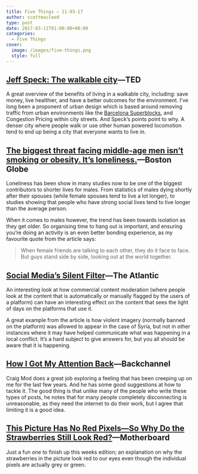 ```yaml
---
title: Five Things – 11-03-17
author: scottmacleod
type: post
date: 2017-03-11T01:00:00+00:00
categories:
  - Five Things
cover:
  image: /images/five-things.png
  style: full
---
```

## [Jeff Speck: The walkable city][1]—TED

A great overview of the benefits of living in a walkable city, including: save money, live healthier, and have a better outcomes for the environment. I’ve long been a proponent of urban design which is based around removing traffic from urban environments like the [Barcelona Superblocks][2], and Congestion Pricing within city streets. And Speck’s points point to why. A denser city where people walk or use other human powered locomotion tend to end up being a city that everyone wants to live in.

## [The biggest threat facing middle-age men isn’t smoking or obesity. It’s loneliness.][3]—Boston Globe

Loneliness has been show in many studies now to be one of the biggest contributors to shorter lives for males. From statistics of males dying shortly after their spouses (while female spouses tend to live a lot longer), to studies showing that people who have strong social lives tend to live longer than the average person.&nbsp;

When it comes to males however, the trend has been towards isolation as they get older. So organising time to hang out is important, and ensuring you’re doing an activity is an even better bonding experience, as my favourite quote from the article says:

> When female friends are talking to each other, they do it face to face. But guys stand side by side, looking out at the world together.

## [Social Media’s Silent Filter][4]—The Atlantic

An interesting look at how commercial content moderation (where people look at the content that is automatically or manually flagged by the users of a platform) can have an interesting effect on the content that sees the light of days on the platforms that use it.

A great example from the article is how violent imagery (normally banned on the platform) was allowed to appear in the case of Syria, but not in other instances where it may have helped communicate what was happening in a local conflict. It’s a hard subject to give answers for, but you all should be aware that it is happening.

## [How I Got My Attention Back][5]—Backchannel

Craig Mod does a great job exploring a feeling that has been creeping up on me for the last few years. And he has some good suggestions at how to tackle it. The good thing is that unlike many of the people who write these types of posts, he notes that for many people completely disconnecting is unreasonable, as they need the internet to do their work, but I agree that limiting it is a good idea.

## [This Picture Has No Red Pixels—So Why Do the Strawberries Still Look Red?][6]—Motherboard

Just a fun one to finish up this weeks edition; an explanation on why the strawberries in the picture look red to our eyes even though the individual pixels are actually grey or green.

 [1]: https://www.youtube.com/watch?v=Wai4ub90stQ
 [2]: http://www.vox.com/2016/8/4/12342806/barcelona-superblocks
 [3]: https://www.bostonglobe.com/magazine/2017/03/09/the-biggest-threat-facing-middle-age-men-isn-smoking-obesity-loneliness/k6saC9FnnHQCUbf5mJ8okL/story.html
 [4]: https://www.theatlantic.com/technology/archive/2017/03/commercial-content-moderation/518796/
 [5]: https://backchannel.com/how-i-got-my-attention-back-c7fc9297d347#.i71apr3d7
 [6]: https://motherboard.vice.com/en_us/article/this-picture-has-no-red-pixelsso-why-do-the-strawberries-still-look-red
